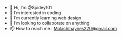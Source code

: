 - 👋 Hi, I’m @Spidey101
- 👀 I’m interested in coding
- 🌱 I’m currently learning web design
- 💞️ I’m looking to collaborate on anything
- 📫 How to reach me : Malachihaynes220@gmail.com

<!---
Spidey101/Spidey101 is a ✨ special ✨ repository because its `README.md` (this file) appears on your GitHub profile.
You can click the Preview link to take a look at your changes.
--->
